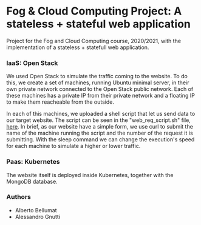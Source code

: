 # Fog & Cloud Computing Project: A stateless + stateful web application

Project for the Fog and Cloud Computing course, 2020/2021, with the implementation of a stateless + statefull web application.

### IaaS: Open Stack

We used Open Stack to simulate the traffic coming to the website. To do this, we create a set of machines, running Ubuntu minimal server, in their own private network connected to the Open Stack public network. Each of these machines has a private IP from their private network and a floating IP to make them reacheable from the outside.

In each of this machines, we uploaded a shell script that let us send data to our target website. The script can be seen in the "web_req_script.sh" file, [here](https://github.com/dipperalbel/nodejs-cloud/blob/main/IaaS/web_req_script.sh).
In brief, as our website have a simple form, we use curl to submit the name of the machine running the script and the number of the request it is submitting. With the sleep command we can change the execution's speed for each machine to simulate a higher or lower traffic.

### Paas: Kubernetes

The website itself is deployed inside Kubernetes, together with the MongoDB database.


### Authors
- Alberto Bellumat
- Alessandro Gnutti
